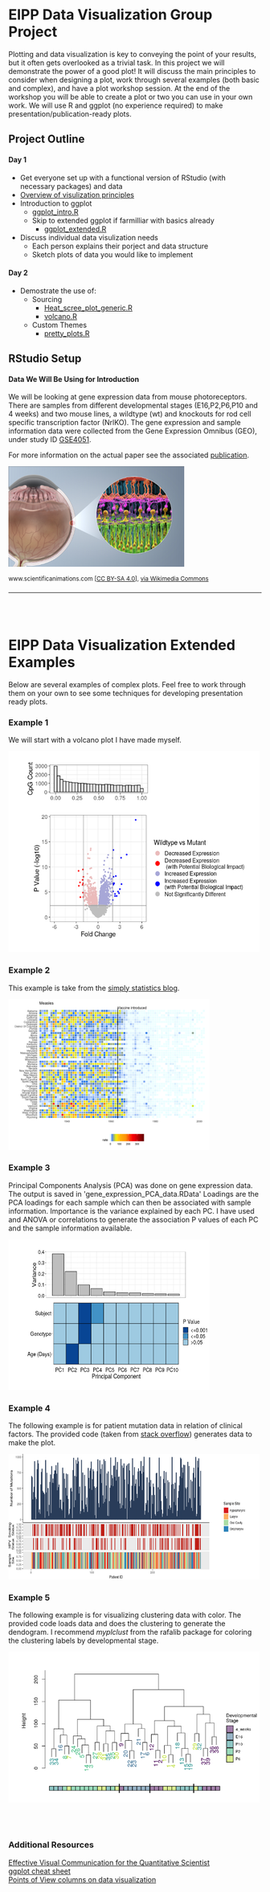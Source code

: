 # EIPP Data Visualization Group Project

Plotting and data visualization is key to conveying the point of your results, but it often gets overlooked as a trivial task. In this project we will demonstrate the power of a good plot! It will discuss the main principles to consider when designing a plot, work through several examples (both basic and complex), and have a plot workshop session. At the end of the workshop you will be able to create a plot or two you can use in your own work. We will use R and ggplot (no experience required) to make presentation/publication-ready plots.

## Project Outline

#### Day 1
- Get everyone set up with a functional version of RStudio (with necessary packages) and data
- [Overview of visulization principles](https://docs.google.com/presentation/d/1dXF6E4tcLM1--YnmRgFB2DA9HN9wXpaxVvRMMOuquPQ/edit?usp=sharing)
- Introduction to ggplot
    - [ggplot_intro.R](github.com/redgar598/eipp_data_viz/blob/master/ggplot_intro.R)
    - Skip to extended ggplot if farmilliar with basics already
        - [ggplot_extended.R](https://github.com/redgar598/eipp_data_viz/blob/master/ggplot_extended.R)
- Discuss individual data visulization needs
    - Each person explains their porject and data structure
    - Sketch plots of data you would like to implement

#### Day 2
- Demostrate the use of:
    - Sourcing
        - [Heat_scree_plot_generic.R](https://github.com/redgar598/eipp_data_viz/blob/master/Heat_scree_plot_generic.R)
        - [volcano.R](https://github.com/redgar598/eipp_data_viz/blob/master/volcano.R)
    - Custom Themes
        - [pretty_plots.R](https://github.com/redgar598/eipp_data_viz/blob/master/pretty_plots.R)



## RStudio Setup



#### Data We Will Be Using for Introduction
We will be looking at gene expression data from mouse photoreceptors. There are samples from different developmental stages (E16,P2,P6,P10 and 4 weeks) and two mouse lines, a wildtype (wt) and knockouts for rod cell specific transcription factor (NrlKO). The gene expression and sample information data were collected from the Gene Expression Omnibus (GEO), under study ID [GSE4051](https://www.ncbi.nlm.nih.gov/geo/query/acc.cgi?acc=GSE4051).

For more information on the actual paper see the associated [publication](http://www.pnas.org/cgi/pmidlookup?view=long&pmid=16505381).

<p align="left">
  <img src="figures/Photoreceptor_cell.jpg" alt="cookbook" width="350" height="200">
    <figcaption> <sup>www.scientificanimations.com [<a href="https://creativecommons.org/licenses/by-sa/4.0">CC BY-SA 4.0</a>], <a href="https://commons.wikimedia.org/wiki/File:Photoreceptor_cell.jpg">via Wikimedia Commons</a></sup></figcaption>
</p>


___


<br/><br/>

# EIPP Data Visualization Extended Examples
Below are several examples of complex plots. Feel free to work through them on your own to see some techniques for developing presentation ready plots. 

### Example 1
We will start with a volcano plot I have made myself. 

<p align="left">
  <img src="figures/volcano.png" width="500" height="400">
</p>


### Example 2
This example is take from the [simply statistics blog](https://simplystatistics.org/2019/08/28/you-can-replicate-almost-any-plot-with-ggplot2/). 

<p align="left">
  <img src="figures/wsj-vaccines-example-1.png" width="400" height="300">
</p>


### Example 3

Principal Components Analysis (PCA) was done on gene expression data. The output is saved in 'gene_expression_PCA_data.RData' Loadings are the PCA loadings for each sample which can then be associated with sample information. Importance is the variance explained by each PC. I have used and ANOVA or correlations to generate the association P values of each PC and the sample information available. 

<p align="left">
  <img src="figures/heat_scree.png" width="400" height="300">
</p>



### Example 4
The following example is for patient mutation data in relation of clinical factors. The provided code (taken from [stack overflow](https://stackoverflow.com/questions/34211735/r-how-to-allocate-screen-space-to-complex-ggplot-images)) generates data to make the plot. 

<p align="left">
  <img src="figures/mutation_example.png" width="500" height="250">
</p>



### Example 5
The following example is for visualizing clustering data with color. The provided code loads data and does the clustering to generate the dendogram. I recommend *myplclust* from the rafalib package for coloring the clustering labels by developmental stage.

<p align="left">
  <img src="figures/clustering_with_color.png" width="500" height="300">
</p>



<br/>
<br/>

### Additional Resources
[Effective Visual Communication for the Quantitative Scientist](https://ascpt.onlinelibrary.wiley.com/doi/full/10.1002/psp4.12455)
<br/>
[ggplot cheat sheet](https://www.rstudio.com/wp-content/uploads/2015/03/ggplot2-cheatsheet.pdf)
<br/>
[Points of View columns on data visualization](http://blogs.nature.com/methagora/2013/07/data-visualization-points-of-view.html)
